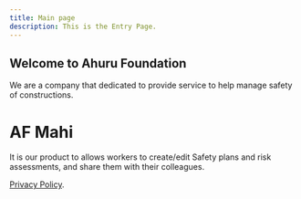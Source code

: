 ```yaml
---
title: Main page
description: This is the Entry Page.
---
```


## Welcome to Ahuru Foundation

We are a company that dedicated to provide service to help manage safety of constructions.

# AF Mahi 
It is our product to allows workers to create/edit Safety plans and risk assessments, and share them with their colleagues.

[Privacy Policy](./privacypolicy.html).
